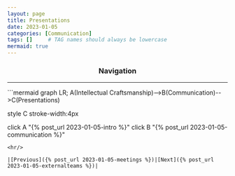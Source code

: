 ```yaml
---
layout: page
title: Presentations
date: 2023-01-05
categories: [Communication]
tags: []     # TAG names should always be lowercase
mermaid: true
---
```

<center><h3>Navigation</h3></center>
<hr/>
```mermaid
graph LR;
  A(Intellectual Craftsmanship)-->B(Communication)-->C(Presentations)

  style C stroke-width:4px

  click A "{% post_url 2023-01-05-intro %}"
  click B "{% post_url 2023-01-05-communication %}"
```
<hr/>

|[Previous]({% post_url 2023-01-05-meetings %})|[Next]({% post_url 2023-01-05-externalteams %})|